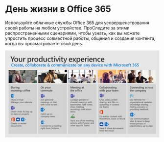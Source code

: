 # <a name="day-in-the-life-with-office-365"></a>День жизни в Office 365

Используйте облачные службы Office 365 для усовершенствования своей работы на любом устройстве.  ПроСледите за этими распространенными сценариями, чтобы узнать, как вы можете упростить процесс совместной работы, общения и создания контента, когда вы просматриваете свой день.  

![День в жизненном визуальном элементе](media/m365day.png)

